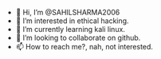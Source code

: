 - 👋 Hi, I’m @SAHILSHARMA2006
- 👀 I’m interested in ethical hacking.
- 🌱 I’m currently learning kali linux.
- 💞️ I’m looking to collaborate on github.
- 📫 How to reach me?, nah, not interested.

<!---
SAHILSHARMA2006/SAHILSHARMA2006 is a ✨ special ✨ repository because its `README.md` (this file) appears on your GitHub profile.
You can click the Preview link to take a look at your changes.
--->
